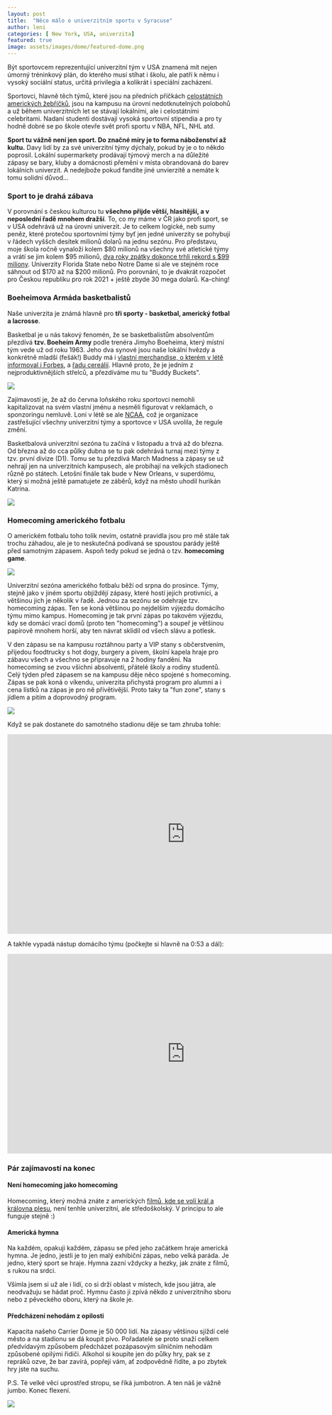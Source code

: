 ```yaml
---
layout: post
title:  "Něco málo o univerzitním sportu v Syracuse"
author: leni
categories: [ New York, USA, univerzita]
featured: true
image: assets/images/dome/featured-dome.png
---
```

Být sportovcem reprezentující univerzitní tým v USA znamená mít nejen úmorný tréninkový plán, do kterého musí stíhat i školu, ale patří k němu i vysoký sociální status, určitá privilegia a kolikrát i speciální zacházení.

Sportovci, hlavně těch týmů, které jsou na předních příčkách <a href="https://www.ncaa.com/rankings">celostátních amerických žebříčků</a>, jsou na kampusu na úrovni nedotknutelných polobohů a už během univerzitních let se stávají lokálními, ale i celostátními celebritami. Nadaní studenti dostávají vysoká sportovní stipendia a pro ty hodně dobré se po škole otevře svět profi sportu v NBA, NFL, NHL atd.

**Sport tu vážně není jen sport. Do značné míry je to forma náboženství až kultu.** Davy lidí by za své univerzitní týmy dýchaly, pokud by je o to někdo poprosil. Lokální supermarkety prodávají týmový merch a na důležité zápasy se bary, kluby a domácnosti přemění v místa obrandovaná do barev lokálních univerzit. A nedejbože pokud fandíte jiné unvierzitě a nemáte k tomu solidní důvod...
 
### Sport to je drahá zábava
V porovnání s českou kulturou tu **všechno přijde větší, hlasitější, a v neposlední řadě mnohem dražší**. To, co my máme v ČR jako profi sport, se v USA odehrává už na úrovni univerzit. Je to celkem logické, neb sumy peněz, které protečou sportovními týmy byť jen jedné univerzity se pohybují v řádech vyššch desítek milionů dolarů na jednu sezónu. Pro představu, moje škola ročně vynaloží kolem $80 milionů na všechny své atletické týmy a vrátí se jim kolem $95 milionů, <a href="https://dailyorange.com/2020/03/syracuse-athletics-draws-record-99-million-revenue-2018-19/">dva roky zpátky dokonce trhli rekord s $99 miliony</a>. Univerzity Florida State nebo Notre Dame si ale ve stejném roce sáhnout od $170 až na $200 milionů. Pro porovnání, to je dvakrát rozpočet pro Českou republiku pro rok 2021 + ještě zbyde 30 mega dolarů. Ka-ching!

### Boeheimova Armáda basketbalistů
Naše univerzita je známá hlavně pro **tři sporty - basketbal, americký fotbal a lacrosse**. 

Basketbal je u nás takový fenomén, že se basketbalistům absolventům přezdívá **tzv. Boeheim Army** podle trenéra Jimyho Boeheima, který místní tým vede už od roku 1963. Jeho dva synové jsou naše lokální hvězdy a konkrétně mladší (fešák!) Buddy má i <a href="https://www.forbes.com/sites/adamzagoria/2021/07/08/get-your-buddy-buckets-gear-syracuses-boeheim-makes-nil-history">vlastní merchandise, o kterém v létě informoval i Forbes</a>, a <a href="https://businessofcollegesports.com/name-image-likeness/buddy-boeheim-lands-cereal-box-deal-in-another-first-of-the-nil-era/">řadu cereálií</a>. Hlavně proto, že je jedním z nejproduktivnějších střelců, a přezdíváme mu tu "Buddy Buckets".

<img src="/assets/images/dome/basketball.jpg">

Zajímavostí je, že až do června loňského roku sportovci nemohli kapitalizovat na svém vlastní jménu a nesměli figurovat v reklamách, o sponzoringu nemluvě. Loni v létě se ale <a href="https://www.ncaa.org/">NCAA</a>, což je organizace zastřešující všechny univerzitní týmy a sportovce v USA uvolila, že regule změní.

Basketbalová univerzitní sezóna tu začíná v listopadu a trvá až do března. Od března až do cca půlky dubna se tu pak odehrává turnaj mezi týmy z tzv. první divize (D1). Tomu se tu přezdívá March Madness a zápasy se už nehrají jen na univerzitních kampusech, ale probíhají na velkých stadionech různě po státech. Letošní finále tak bude v New Orleans, v superdómu, který si možná ještě pamatujete ze záběrů, když na město uhodil hurikán Katrina.

<img src="/assets/images/dome/marchmadness.PNG">

### Homecoming amerického fotbalu
O americkém fotbalu toho tolik nevím, ostatně pravidla jsou pro mě stále tak trochu záhadou, ale je to neskutečná podívaná se spoustou parády ještě před samotným zápasem. Aspoň tedy pokud se jedná o tzv. **homecoming game**.

<img src="/assets/images/dome/funzone.jpg">

Univerzitní sezóna amerického fotbalu běží od srpna do prosince. Týmy, stejně jako v jiném sportu objíždějí zápasy, které hostí jejich protivníci, a většinou jich je několik v řadě. Jednou za sezónu se odehraje tzv. homecoming zápas. Ten se koná většinou po nejdelším výjezdu domácího týmu mimo kampus. Homecoming je tak první zápas po takovém výjezdu, kdy se domácí vrací domů (proto ten "homecoming") a soupeř je většinou papírově mnohem horší, aby ten návrat sklidil od všech slávu a potlesk. 

V den zápasu se na kampusu roztáhnou party a VIP stany s občerstvením, přijedou foodtrucky s hot dogy, burgery a pivem, školní kapela hraje pro zábavu všech a všechno se připravuje na 2 hodiny fandění. Na homecoming se zvou všichni absolventi, přátelé školy a rodiny studentů. Celý týden před zápasem se na kampusu děje něco spojené s homecoming. Zápas se pak koná o víkendu, univerzita přichystá program pro alumni a i cena lístků na zápas je pro ně přívětivější. Proto taky ta "fun zone", stany s jídlem a pitím a doprovodný program.

<img src="/assets/images/dome/band.jpg">

Když se pak dostanete do samotného stadionu děje se tam zhruba tohle:

<iframe width="800" height="450" src="https://www.youtube.com/embed/o0VshMUDHCg?controls=0" title="YouTube video player" frameborder="0" allow="accelerometer; autoplay; clipboard-write; encrypted-media; gyroscope; picture-in-picture" allowfullscreen></iframe>

A takhle vypadá nástup domácího týmu (počkejte si hlavně na 0:53 a dál):

<iframe width="800" height="450" src="https://www.youtube.com/embed/VnWBCwpg6_Y" title="YouTube video player" frameborder="0" allow="accelerometer; autoplay; clipboard-write; encrypted-media; gyroscope; picture-in-picture" allowfullscreen></iframe>

### Pár zajímavostí na konec

#### Není homecoming jako homecoming
Homecoming, který možná znáte z amerických <a href="https://thedailynighthawk.com/803/arts-entertainment/homecoming-movies/">filmů, kde se volí král a královna plesu</a>, není tenhle univerzitní, ale středoškolský. V principu to ale funguje stejně :) 

#### Americká hymna
Na každém, opakuji každém, zápasu se před jeho začátkem hraje americká hymna. Je jedno, jestli je to jen malý exhibiční zápas, nebo velká paráda. Je jedno, který sport se hraje. Hymna zazní vždycky a hezky, jak znáte z filmů, s rukou na srdci.

Všimla jsem si už ale i lidí, co si drží oblast v místech, kde jsou játra, ale neodvažuju se hádat proč. Hymnu často ji zpívá někdo z univerzitního sboru nebo z pěveckého oboru, který na škole je. 

#### Předcházení nehodám z opilosti
Kapacita našeho Carrier Dome je 50 000 lidí. Na zápasy většinou sjíždí celé město a na stadionu se dá koupit pivo. Pořadatelé se proto snaží celkem předvídavým způsobem předcházet pozápasovým silničním nehodám způsobené opilými řidiči. Alkohol si koupíte jen do půlky hry, pak se z repráků ozve, že bar zavírá, popřejí vám, ať zodpovědně řídíte, a po zbytek hry jste na suchu. 

P.S. Té velké věci uprostřed stropu, se říká jumbotron. A ten náš je vážně jumbo. Konec flexení.

<img src="/assets/images/dome/jumbotron.jpg">

